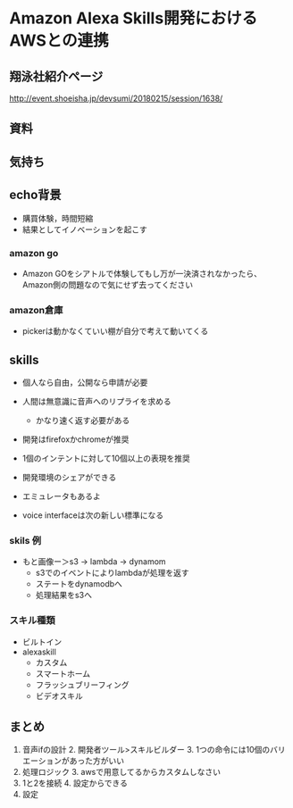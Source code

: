 # Amazon Alexa Skills開発におけるAWSとの連携

## 翔泳社紹介ページ
http://event.shoeisha.jp/devsumi/20180215/session/1638/

## 資料

## 気持ち


## echo背景
- 購買体験，時間短縮
- 結果としてイノベーションを起こす

### amazon go
- Amazon GOをシアトルで体験してもし万が一決済されなかったら、Amazon側の問題なので気にせず去ってください

### amazon倉庫
- pickerは動かなくていい棚が自分で考えて動いてくる

## skills
- 個人なら自由，公開なら申請が必要
- 人間は無意識に音声へのリプライを求める
	- かなり速く返す必要がある
- 開発はfirefoxかchromeが推奨 
- 1個のインテントに対して10個以上の表現を推奨
- 開発環境のシェアができる
- エミュレータもあるよ

- voice interfaceは次の新しい標準になる

### skils 例
- もと画像ー＞s3 -> lambda -> dynamom 
	- s3でのイベントによりlambdaが処理を返す
	- ステートをdynamodbへ
	- 処理結果をs3へ

### スキル種類
- ビルトイン
- alexaskill
	- カスタム
	- スマートホーム
	- フラッシュブリーフィング
	- ビデオスキル

## まとめ
1. 音声ifの設計
	2. 開発者ツール>スキルビルダー
	3. 1つの命令には10個のバリエーションがあった方がいい
2. 処理ロジック
	3. awsで用意してるからカスタムしなさい
3. 1と2を接続
	4. 設定からできる
5. 設定


